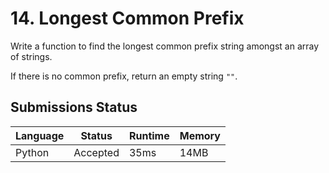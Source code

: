 # 14. Longest Common Prefix

Write a function to find the longest common prefix string amongst an array of strings.

If there is no common prefix, return an empty string `""`.
## Submissions Status

| Language | Status   | Runtime | Memory |
| -------- | -------- | ------- | ------ |
| Python   | Accepted | 35ms    | 14MB |